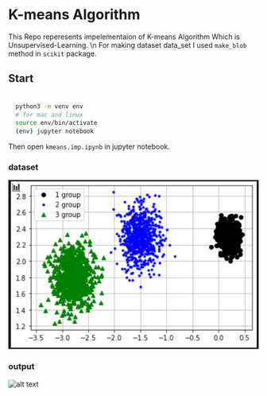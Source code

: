 # K-means Algorithm

This Repo reperesents impelementaion of K-means Algorithm Which is Unsupervised-Learning. \n
For making dataset data_set I used `make_blob` method in `scikit` package.

## Start

```bash
  
  python3 -m venv env
  # for mac and linux
  source env/bin/activate
  (env) jupyter notebook
```

Then open `kmeans.imp.ipynb` in jupyter notebook.

### dataset

<div>
  
  ![alt text](https://raw.githubusercontent.com/shamohamin/K-means-algorithm/master/images/data_set.png)

</div>

### output

![alt text](https://raw.githubusercontent.com/shamohamin/K-means-algorithm/master/images/output.png)
